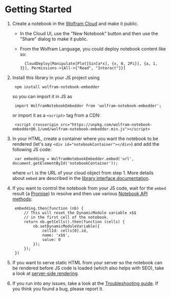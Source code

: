 # Getting Started

1. Create a notebook in the [Wolfram Cloud](https://www.wolframcloud.com/) and make it public.
    * In the Cloud UI, use the "New Notebook" button and then use the "Share" dialog to make it public.
    * From the Wolfram Language, you could deploy notebook content like so:

            CloudDeploy[Manipulate[Plot[Sin[a*x], {x, 0, 2Pi}], {a, 1, 3}], Permissions->{All->{"Read", "Interact"}}]
2. Install this library in your JS project using

        npm install wolfram-notebook-embedder
        
    so you can import it in JS as
    
        import WolframNotebookEmbedder from 'wolfram-notebook-embedder';
        
    or import it as a `<script>` tag from a CDN:
    
        <script crossorigin src="https://unpkg.com/wolfram-notebook-embedder@0.1/umd/wolfram-notebook-embedder.min.js"></script>
3. In your HTML, create a container where you want the notebook to be rendered (let's say `<div id="notebookContainer"></div>`) and add the following JS code:

        var embedding = WolframNotebookEmbedder.embed('url', document.getElementById('notebookContainer'));
    
    where `url` is the URL of your cloud object from step 1. More details about `embed` are described in the [library interface documentation](./LibraryInterface.md).
4. If you want to control the notebook from your JS code, wait for the `embed` result (a [Promise](https://developer.mozilla.org/en-US/docs/Web/JavaScript/Guide/Using_promises)) to resolve and then use various [Notebook API methods](./NotebookAPI.md):

        embedding.then(function (nb) {
            // This will reset the DynamicModule variable x$$
            // in the first cell of the notebook.
            return nb.getCells().then(function (cells) {
                nb.setDynamicModuleVariable({
                    cellId: cells[0].id,
                    name: 'x$$',
                    value: 0
                });
            });
        })
5. If you want to serve static HTML from your server so the notebook can be rendered before JS code is loaded (which also helps with SEO), take a look at [server-side rendering](./ServerSideRendering.md).
6. If you run into any issues, take a look at the [Troubleshooting guide](./Troubleshooting.md). If you think you found a bug, please report it.
